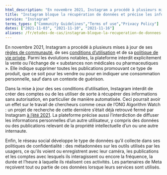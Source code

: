 ```yaml
---
html_description: "En novembre 2021, Instagram a procédé à plusieurs mises à jour de ses règles de communauté, de ses conditions d’utilisation et de sa politique de vie privée."
title: "Instagram bloque la récupération de données et précise les informations qu’elle récupère"
service: "Instagram"
terms_types: ["Community Guidelines","Terms of use","Privacy Policy"]
dates: ["2021-11-03", "2021-11-10", "2021-11-16"]
aliases: /fr/etudes-de-cas/instagram-bloque-la-recuperation-de-donnees-et-precise-les-informations-quelle-recupere/
---
```


En novembre 2021, Instagram a procédé à plusieurs mises à jour de ses <a target="_blank" rel="noopener" href="https://github.com/OpenTermsArchive/contrib-versions/commit/9998cb21b69a222540491a81dd05be19a9785891">règles de communauté</a>, de ses <a target="_blank" rel="noopener" href="https://github.com/OpenTermsArchive/contrib-versions/commit/9aaf5dbfc3b34d45d640b0c7f96dce3598c7bcd2">conditions d’utilisation</a> et de sa <a  target="_blank" rel="noopener" href="https://github.com/OpenTermsArchive/contrib-versions/commit/927ceba3865d79cd1b123d9f4b9928b8e997070c">politique de vie privée</a>. Parmi les évolutions notables, la plateforme interdit explicitement la vente ou l’échange de « substances non médicales ou pharmaceutiques ». Elle indique supprimer toutes les publications promouvant ce type de produit, que ce soit pour les vendre ou pour en indiquer une consommation personnelle, sauf dans un contexte de guérison.

Dans la mise à jour des ses conditions d’utilisation, Instagram interdit de créer des comptes ou de les utiliser de sorte à récupérer des informations sans autorisation, en particulier de manière automatisée. Ceci pourrait avoir un effet sur le travail de chercheurs comme ceux de l’ONG Algorithm Watch : un projet de recherche de cette dernière s’était déjà retrouvé fermé par Instagram <a  target="_blank" rel="noopener" href="https://algorithmwatch.org/en/instagram-research-shut-down-by-facebook/">à l’été 2021</a>. La plateforme précise aussi l’interdiction de diffuser les informations personnelles d’un autre utilisateur, y compris des données ou des publications relevant de la propriété intellectuelle d’un ou une autre internaute.

Enfin, le réseau social développe le type de données qu’il collecte dans ses politiques de confidentialité : des métadonnées sur les outils utilisés par les usagers, ce qu'ils voient ou enregistrent avec leur caméra, les publications et les comptes avec lesquels ils interagissent ou encore la fréquence, la durée et l’heure à laquelle ils réalisent ces activités. Les partenaires de Meta reçoivent tout ou partie de ces données lorsque leurs services sont utilisés.
